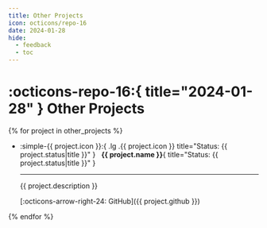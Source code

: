 ```yaml
---
title: Other Projects
icon: octicons/repo-16
date: 2024-01-28
hide:
  - feedback
  - toc
---
```


# :octicons-repo-16:{ title="2024-01-28" } Other Projects

<style>
.md-typeset .grid.cards>ul>li {
    border-radius: 0.8rem;
}
.md-typeset .grid.cards>ul>li:hover {
  box-shadow: 0 0 0.3rem #ffffff40
}
</style>

<div class="grid cards" markdown>

{% for project in other_projects %}

  - :simple-{{ project.icon }}:{ .lg .{{ project.icon }} title="Status: {{ project.status|title }}" } &nbsp; **{{ project.name }}**{ title="Status: {{ project.status|title }}" }

    ---

    {{ project.description }}

    [:octicons-arrow-right-24: GitHub]({{ project.github }})

{% endfor %}

</div>
